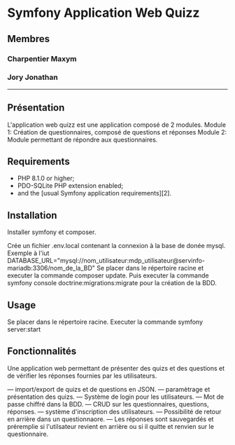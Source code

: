 Symfony Application Web Quizz
========================

## Membres
### Charpentier Maxym
### Jory Jonathan

------------
## Présentation

L'application web quizz est une application composé de 2 modules.
Module 1: Création de questionnaires, composé de questions et réponses
Module 2: Module permettant de répondre aux questionnaires.

Requirements
------------

  * PHP 8.1.0 or higher;
  * PDO-SQLite PHP extension enabled;
  * and the [usual Symfony application requirements][2].

Installation
------------
 Installer symfony et composer.
 
 Crée un fichier .env.local contenant la connexion à la base de donée mysql.
 Exemple à l'iut DATABASE_URL="mysql://nom_utilisateur:mdp_utilisateur@servinfo-mariadb:3306/nom_de_la_BD"
 Se placer dans le répertoire racine et executer la commande composer update.
 Puis executer la commande symfony console doctrine:migrations:migrate pour la création de la BDD.
  
 
Usage
-----

 Se placer dans le répertoire racine.
 Executer la commande symfony server:start

Fonctionnalités
-----

Une application web permettant de présenter des quizs et des questions et de vérifier
les réponses fournies par les utilisateurs.

— import/export de quizs et de questions en JSON.
— paramètrage et présentation des quizs.
— Système de login pour les utilisateurs.
— Mot de passe chiffré dans la BDD.
— CRUD sur les questionnaires, questions, réponses.
— système d'inscription des utilisateurs.
— Possibilité de retour en arrière dans un questionnaore.
— Les réponses sont sauvegardés et préremplie si l'utilsateur revient en arrière ou si il quitte et renvien sur le questionnaire. 
